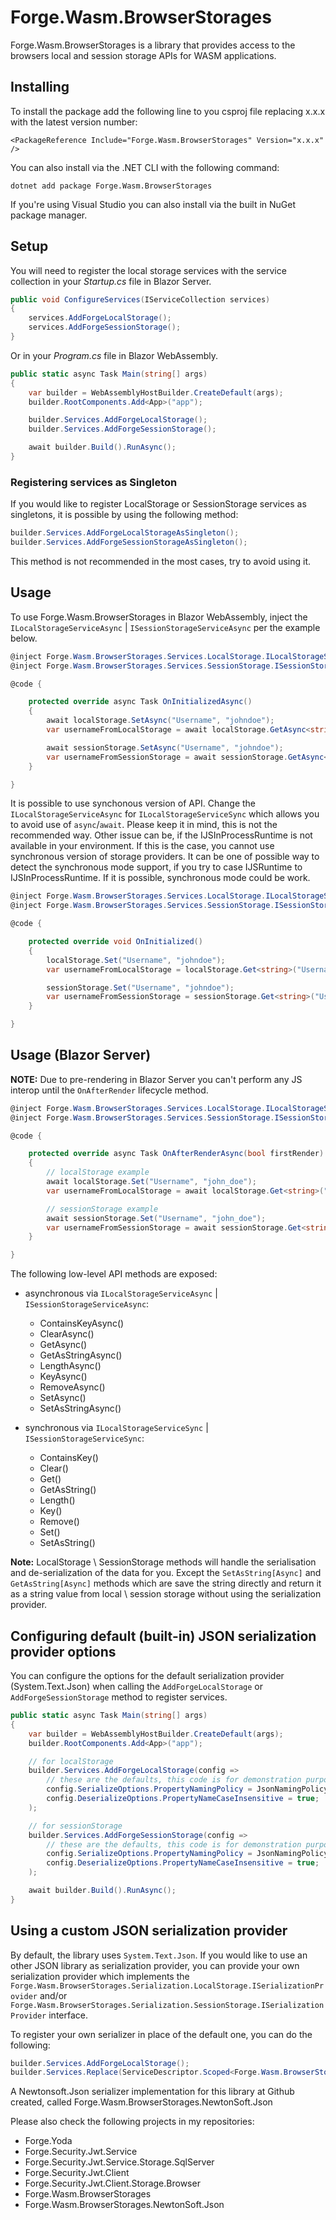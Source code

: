 # Forge.Wasm.BrowserStorages
Forge.Wasm.BrowserStorages is a library that provides access to the browsers local and session storage APIs for WASM applications.


## Installing

To install the package add the following line to you csproj file replacing x.x.x with the latest version number:

```
<PackageReference Include="Forge.Wasm.BrowserStorages" Version="x.x.x" />
```

You can also install via the .NET CLI with the following command:

```
dotnet add package Forge.Wasm.BrowserStorages
```

If you're using Visual Studio you can also install via the built in NuGet package manager.

## Setup

You will need to register the local storage services with the service collection in your _Startup.cs_ file in Blazor Server.

```c#
public void ConfigureServices(IServiceCollection services)
{
    services.AddForgeLocalStorage();
	services.AddForgeSessionStorage();
}
``` 

Or in your _Program.cs_ file in Blazor WebAssembly.

```c#
public static async Task Main(string[] args)
{
    var builder = WebAssemblyHostBuilder.CreateDefault(args);
    builder.RootComponents.Add<App>("app");

    builder.Services.AddForgeLocalStorage();
    builder.Services.AddForgeSessionStorage();

    await builder.Build().RunAsync();
}
```

### Registering services as Singleton
If you would like to register LocalStorage or SessionStorage services as singletons, it is possible by using the following method:

```csharp
builder.Services.AddForgeLocalStorageAsSingleton();
builder.Services.AddForgeSessionStorageAsSingleton();
```

This method is not recommended in the most cases, try to avoid using it.

## Usage
To use Forge.Wasm.BrowserStorages in Blazor WebAssembly, inject the `ILocalStorageServiceAsync` | `ISessionStorageServiceAsync` per the example below.

```c#
@inject Forge.Wasm.BrowserStorages.Services.LocalStorage.ILocalStorageServiceAsync localStorage
@inject Forge.Wasm.BrowserStorages.Services.SessionStorage.ISessionStorageServiceAsync sessionStorage

@code {

    protected override async Task OnInitializedAsync()
    {
        await localStorage.SetAsync("Username", "johndoe");
        var usernameFromLocalStorage = await localStorage.GetAsync<string>("Username");

        await sessionStorage.SetAsync("Username", "johndoe");
        var usernameFromSessionStorage = await sessionStorage.GetAsync<string>("Username");
    }

}
```

It is possible to use synchonous version of API. Change the `ILocalStorageServiceAsync` for `ILocalStorageServiceSync` which allows you to avoid use of `async`/`await`.
Please keep it in mind, this is not the recommended way. Other issue can be, if the IJSInProcessRuntime is not available in your environment. 
If this is the case, you cannot use synchronous version of storage providers. 
It can be one of possible way to detect the synchronous mode support, if you try to case IJSRuntime to IJSInProcessRuntime. If it is possible, synchronous mode could be work.

```c#
@inject Forge.Wasm.BrowserStorages.Services.LocalStorage.ILocalStorageServiceAsync localStorage
@inject Forge.Wasm.BrowserStorages.Services.SessionStorage.ISessionStorageServiceAsync sessionStorage

@code {

    protected override void OnInitialized()
    {
        localStorage.Set("Username", "johndoe");
        var usernameFromLocalStorage = localStorage.Get<string>("Username");

        sessionStorage.Set("Username", "johndoe");
        var usernameFromSessionStorage = sessionStorage.Get<string>("Username");
    }

}
```

## Usage (Blazor Server)

**NOTE:** Due to pre-rendering in Blazor Server you can't perform any JS interop until the `OnAfterRender` lifecycle method.

```c#
@inject Forge.Wasm.BrowserStorages.Services.LocalStorage.ILocalStorageServiceSync localStorage
@inject Forge.Wasm.BrowserStorages.Services.SessionStorage.ISessionStorageServiceSync sessionStorage

@code {

    protected override async Task OnAfterRenderAsync(bool firstRender)
    {
		// localStorage example
        await localStorage.Set("Username", "john_doe");
        var usernameFromLocalStorage = await localStorage.Get<string>("Username");

		// sessionStorage example
        await sessionStorage.Set("Username", "john_doe");
        var usernameFromSessionStorage = await sessionStorage.Get<string>("Username");
    }

}
```

The following low-level API methods are exposed:

- asynchronous via `ILocalStorageServiceAsync` | `ISessionStorageServiceAsync`:
  - ContainsKeyAsync()
  - ClearAsync()
  - GetAsync()
  - GetAsStringAsync()
  - LengthAsync()
  - KeyAsync()
  - RemoveAsync()
  - SetAsync()
  - SetAsStringAsync()
  
- synchronous via `ILocalStorageServiceSync` | `ISessionStorageServiceSync`:
  - ContainsKey()
  - Clear()
  - Get()
  - GetAsString()
  - Length()
  - Key()
  - Remove()
  - Set()
  - SetAsString()

**Note:** LocalStorage \ SessionStorage methods will handle the serialisation and de-serialization of the data for you. Except the `SetAsString[Async]` and `GetAsString[Async]` methods which are save the string directly and return it as a string value from local \ session storage without using the serialization provider.

## Configuring default (built-in) JSON serialization provider options
You can configure the options for the default serialization provider (System.Text.Json) when calling the `AddForgeLocalStorage` or `AddForgeSessionStorage` method to register services.

```c#
public static async Task Main(string[] args)
{
    var builder = WebAssemblyHostBuilder.CreateDefault(args);
    builder.RootComponents.Add<App>("app");

	// for localStorage
    builder.Services.AddForgeLocalStorage(config =>
		// these are the defaults, this code is for demonstration purposes
        config.SerializeOptions.PropertyNamingPolicy = JsonNamingPolicy.CamelCase;
        config.DeserializeOptions.PropertyNameCaseInsensitive = true;
    );

	// for sessionStorage
    builder.Services.AddForgeSessionStorage(config =>
		// these are the defaults, this code is for demonstration purposes
        config.SerializeOptions.PropertyNamingPolicy = JsonNamingPolicy.CamelCase;
        config.DeserializeOptions.PropertyNameCaseInsensitive = true;
    );

    await builder.Build().RunAsync();
}
```

## Using a custom JSON serialization provider
By default, the library uses `System.Text.Json`. If you would like to use an other JSON library as serialization provider, you can provide your own serialization provider which implements the `Forge.Wasm.BrowserStorages.Serialization.LocalStorage.ISerializationProvider` and/or `Forge.Wasm.BrowserStorages.Serialization.SessionStorage.ISerializationProvider` interface.

To register your own serializer in place of the default one, you can do the following:

```csharp
builder.Services.AddForgeLocalStorage();
builder.Services.Replace(ServiceDescriptor.Scoped<Forge.Wasm.BrowserStorages.Serialization.LocalStorage.ISerializationProvider, CustomSerializer>());
```

A Newtonsoft.Json serializer implementation for this library at Github created, called Forge.Wasm.BrowserStorages.NewtonSoft.Json

Please also check the following projects in my repositories:
- Forge.Yoda
- Forge.Security.Jwt.Service
- Forge.Security.Jwt.Service.Storage.SqlServer
- Forge.Security.Jwt.Client
- Forge.Security.Jwt.Client.Storage.Browser
- Forge.Wasm.BrowserStorages
- Forge.Wasm.BrowserStorages.NewtonSoft.Json
